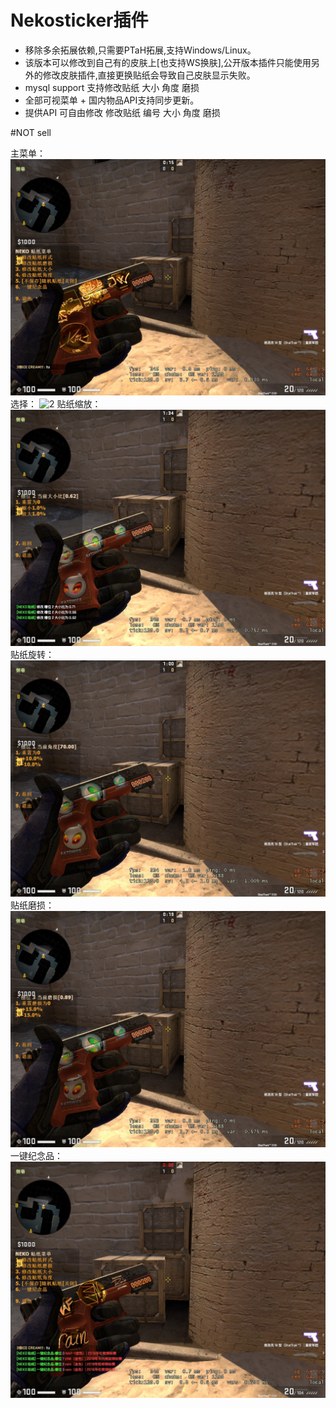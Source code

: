 # Nekosticker插件
* 移除多余拓展依赖,只需要PTaH拓展,支持Windows/Linux。
* 该版本可以修改到自己有的皮肤上[也支持WS换肤],公开版本插件只能使用另外的修改皮肤插件,直接更换贴纸会导致自己皮肤显示失败。
* mysql support 支持修改贴纸 大小 角度 磨损
* 全部可视菜单 + 国内物品API支持同步更新。
* 提供API 可自由修改 修改贴纸 编号 大小 角度 磨损

#NOT sell

主菜单：
![1](https://github.com/bklol/sticker/blob/main/ss/main.jpg)
选择：
![2](https://github.com/bklol/sticker/blob/main/ss/main2.jpg)
贴纸缩放：
![3](https://github.com/bklol/sticker/blob/main/ss/sc.jpg)
贴纸旋转：
![4](https://github.com/bklol/sticker/blob/main/ss/rota.jpg)
贴纸磨损：
![5](https://github.com/bklol/sticker/blob/main/ss/wear.jpg)
一键纪念品：
![6](https://github.com/bklol/sticker/blob/main/ss/jnp.jpg)
